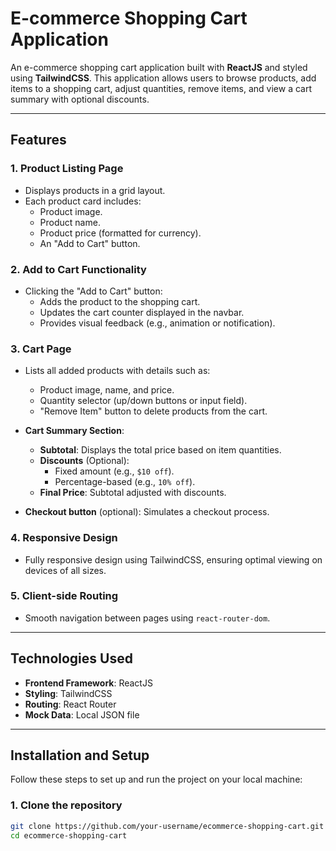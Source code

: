 # E-commerce Shopping Cart Application

An e-commerce shopping cart application built with **ReactJS** and styled using **TailwindCSS**. This application allows users to browse products, add items to a shopping cart, adjust quantities, remove items, and view a cart summary with optional discounts.

---

## Features

### 1. Product Listing Page
- Displays products in a grid layout.
- Each product card includes:
  - Product image.
  - Product name.
  - Product price (formatted for currency).
  - An "Add to Cart" button.

### 2. Add to Cart Functionality
- Clicking the "Add to Cart" button:
  - Adds the product to the shopping cart.
  - Updates the cart counter displayed in the navbar.
  - Provides visual feedback (e.g., animation or notification).

### 3. Cart Page
- Lists all added products with details such as:
  - Product image, name, and price.
  - Quantity selector (up/down buttons or input field).
  - "Remove Item" button to delete products from the cart.
  
- **Cart Summary Section**:
  - **Subtotal**: Displays the total price based on item quantities.
  - **Discounts** (Optional):
    - Fixed amount (e.g., `$10 off`).
    - Percentage-based (e.g., `10% off`).
  - **Final Price**: Subtotal adjusted with discounts.

- **Checkout button** (optional): Simulates a checkout process.

### 4. Responsive Design
- Fully responsive design using TailwindCSS, ensuring optimal viewing on devices of all sizes.

### 5. Client-side Routing
- Smooth navigation between pages using `react-router-dom`.

---

## Technologies Used
- **Frontend Framework**: ReactJS
- **Styling**: TailwindCSS
- **Routing**: React Router
- **Mock Data**: Local JSON file

---

## Installation and Setup

Follow these steps to set up and run the project on your local machine:

### 1. Clone the repository
```bash
git clone https://github.com/your-username/ecommerce-shopping-cart.git
cd ecommerce-shopping-cart

